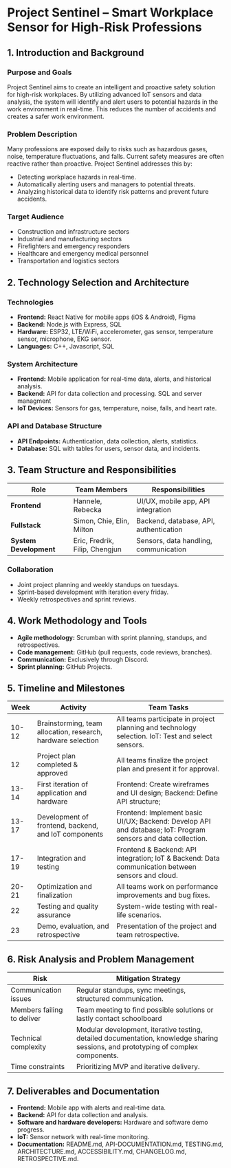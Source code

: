 # Project Sentinel – Smart Workplace Sensor for High-Risk Professions

## 1. Introduction and Background

### Purpose and Goals

Project Sentinel aims to create an intelligent and proactive safety solution for high-risk workplaces. By utilizing advanced IoT sensors and data analysis, the system will identify and alert users to potential hazards in the work environment in real-time. This reduces the number of accidents and creates a safer work environment.

### Problem Description

Many professions are exposed daily to risks such as hazardous gases, noise, temperature fluctuations, and falls. Current safety measures are often reactive rather than proactive. Project Sentinel addresses this by:

- Detecting workplace hazards in real-time.
- Automatically alerting users and managers to potential threats.
- Analyzing historical data to identify risk patterns and prevent future accidents.

### Target Audience

- Construction and infrastructure sectors
- Industrial and manufacturing sectors
- Firefighters and emergency responders
- Healthcare and emergency medical personnel
- Transportation and logistics sectors

## 2. Technology Selection and Architecture

### Technologies

- **Frontend:** React Native for mobile apps (iOS & Android), Figma
- **Backend:** Node.js with Express, SQL
- **Hardware:** ESP32, LTE/WiFi, accelerometer, gas sensor, temperature sensor, microphone, EKG sensor.
- **Languages:** C++, Javascript, SQL

### System Architecture

- **Frontend:** Mobile application for real-time data, alerts, and historical analysis.
- **Backend:** API for data collection and processing. SQL and server managment
- **IoT Devices:** Sensors for gas, temperature, noise, falls, and heart rate.

### API and Database Structure

- **API Endpoints:** Authentication, data collection, alerts, statistics.
- **Database:** SQL with tables for users, sensor data, and incidents.

## 3. Team Structure and Responsibilities

| Role | Team Members | Responsibilities |
|------|--------------|------------------|
| **Frontend** | Hannele, Rebecka | UI/UX, mobile app, API integration |
| **Fullstack** | Simon, Chie, Elin, Milton | Backend, database, API, authentication |
| **System Development** | Eric, Fredrik, Filip, Chengjun | Sensors, data handling, communication |

### Collaboration

- Joint project planning and weekly standups on tuesdays.
- Sprint-based development with iteration every friday.
- Weekly retrospectives and sprint reviews.

## 4. Work Methodology and Tools

- **Agile methodology:** Scrumban with sprint planning, standups, and retrospectives.
- **Code management:** GitHub (pull requests, code reviews, branches).
- **Communication:** Exclusively through Discord.
- **Sprint planning:** GitHub Projects.

## 5. Timeline and Milestones

| Week  | Activity                              | Team Tasks                                                                 |
|-------|---------------------------------------|----------------------------------------------------------------------------|
| 10-12 | Brainstorming, team allocation, research, hardware selection | All teams participate in project planning and technology selection. IoT: Test and select sensors. |
| 12    | Project plan completed & approved     | All teams finalize the project plan and present it for approval.           |
| 13-14 | First iteration of application and hardware                                      | Frontend: Create wireframes and UI design; Backend: Define API structure;
| 13-17 | Development of frontend, backend, and IoT components | Frontend: Implement basic UI/UX; Backend: Develop API and database; IoT: Program sensors and data collection. |
| 17-19 | Integration and testing               | Frontend & Backend: API integration; IoT & Backend: Data communication between sensors and cloud. |
| 20-21 | Optimization and finalization         | All teams work on performance improvements and bug fixes.                  |
| 22    | Testing and quality assurance         | System-wide testing with real-life scenarios.                              |
| 23    | Demo, evaluation, and retrospective   | Presentation of the project and team retrospective.                        |

## 6. Risk Analysis and Problem Management

| Risk                | Mitigation Strategy                                                                 |
|---------------------|-------------------------------------------------------------------------------------|
| Communication issues | Regular standups, sync meetings, structured communication. |
| Members failing to deliver  | Team meeting to find possible solutions or lastly contact schoolboard |
| Technical complexity | Modular development, iterative testing, detailed documentation, knowledge sharing sessions, and prototyping of complex components. |
| Time constraints     | Prioritizing MVP and iterative delivery.                                           |

## 7. Deliverables and Documentation

- **Frontend:** Mobile app with alerts and real-time data.
- **Backend:** API for data collection and analysis.
- **Software and hardware developers:** Hardware and software demo progress.
- **IoT:** Sensor network with real-time monitoring.
- **Documentation:** README.md, API-DOCUMENTATION.md, TESTING.md, ARCHITECTURE.md, ACCESSIBILITY.md, CHANGELOG.md, RETROSPECTIVE.md.
